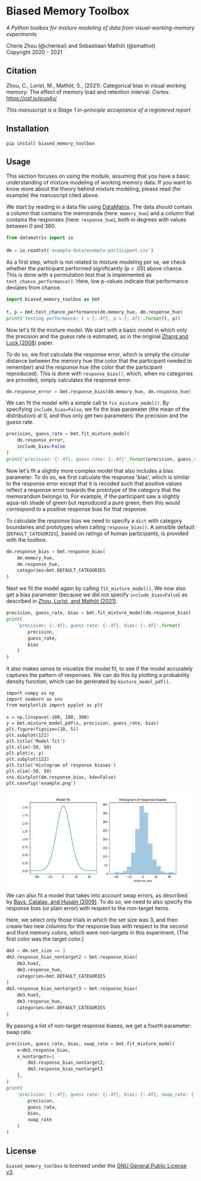 # Biased Memory Toolbox

*A Python toolbox for mixture modeling of data from visual-working-memory experiments*

Cherie Zhou (@cherieai) and Sebastiaan Mathôt (@smathot) <br />
Copyright 2020 - 2021


## Citation

Zhou, C., Lorist, M., Mathôt, S., (2021). Categorical bias in visual working memory: The effect of memory load and retention interval. *Cortex*. <https://osf.io/puq4v/>

*This manuscript is a Stage 1 in-principle acceptance of a registered report*


## Installation

```
pip install biased_memory_toolbox
```


## Usage

This section focuses on using the module, assuming that you have a basic understanding of mixture modeling of working memory data. If you want to know more about the theory behind mixture modeling, please read (for example) the manuscript cited above.

We start by reading in a data file using [DataMatrix](https://datamatrix.cogsci.nl/). The data should contain a column that contains the memoranda (here: `memory_hue`) and a column that contains the responses (here: `response_hue`), both in degrees with values between 0 and 360.

```python
from datamatrix import io

dm = io.readtxt('example-data/example-participant.csv')
```

As a first step, which is not related to mixture modeling per se, we check whether the participant performed significantly (p < .05) above chance. This is done with a permutation test that is implemented as `test_chance_performance()`. Here, low p-values indicate that performance deviates from chance.

```python
import biased_memory_toolbox as bmt

t, p = bmt.test_chance_performance(dm.memory_hue, dm.response_hue)
print('testing performance: t = {:.4f}, p = {:.4f}'.format(t, p))
```

Now let's fit the mixture model. We start with a basic model in which only the precision and the guess rate is estimated, as in the original [Zhang and Luck (2008)](https://doi.org/10.1038/nature06860) paper.

To do so, we first calculate the response error, which is simply the circular distance between the memory hue (the color that the participant needed to remember) and the response hue (the color that the participant reproduced). This is done with `response_bias()`, which, when no categories are provided, simply calculates the response error.

```python
dm.response_error = bmt.response_bias(dm.memory_hue, dm.response_hue)
```

We can fit the model with a simple call to `fix_mixture_model()`. By specifying `include_bias=False`, we fix the bias parameter (the mean of the distribution) at 0, and thus
only get two parameters: the precision and the guess rate.

```python
precision, guess_rate = bmt.fit_mixture_model(
    dm.response_error,
    include_bias=False
)
print('precision: {:.4f}, guess rate: {:.4f}'.format(precision, guess_rate))
```

Now let's fit a slightly more complex model that also includes a bias parameter. To do so, we first calculate the response 'bias', which is similar to the response error except that it is recoded such that positive values reflect a response error towards the prototype of the category that the memorandum belongs to. For example, if the participant saw a slightly aqua-ish shade of green but reproduced a pure green, then this would correspond to a positive response bias for that response.

To calculate the response bias we need to specify a `dict` with category boundaries and prototypes when calling `response_bias()`. A sensible default (`DEFAULT_CATEGORIES`), based on ratings of human participants, is provided with the toolbox.

```python
dm.response_bias = bmt.response_bias(
    dm.memory_hue,
    dm.response_hue,
    categories=bmt.DEFAULT_CATEGORIES
)
```

Next we fit the model again by calling `fit_mixture_model()`. We now also get a bias parameter (because we did not specify `include_bias=False`) as described in [Zhou, Lorist, and Mathôt (2021)](https://osf.io/puq4v/).

```python
precision, guess_rate, bias = bmt.fit_mixture_model(dm.response_bias)
print(
    'precision: {:.4f}, guess rate: {:.4f}, bias: {:.4f}'.format(
        precision,
        guess_rate,
        bias
    )
)
```

It also makes sense to visualize the model fit, to see if the model accurately captures the pattern of responses. We can do this by plotting a probability density function, which can be generated by `mixture_model_pdf()`.

```
import numpy as np
import seaborn as sns
from matplotlib import pyplot as plt

x = np.linspace(-180, 180, 360)
y = bmt.mixture_model_pdf(x, precision, guess_rate, bias)
plt.figure(figsize=(10, 5))
plt.subplot(121)
plt.title('Model fit')
plt.xlim(-50, 50)
plt.plot(x, y)
plt.subplot(122)
plt.title('Histogram of response biases')
plt.xlim(-50, 50)
sns.distplot(dm.response_bias, kde=False)
plt.savefig('example.png')
```

![](https://github.com/smathot/biased_memory_toolbox/raw/master/example.png)

We can also fit a model that takes into account swap errors, as described by [Bays, Catalao, and Husain (2009)](https://doi.org/10.1167/9.10.7). To do so, we need to also specify the response bias (or plain error) with respect to the non-target items.

Here, we select only those trials in which the set size was 3, and then create two new columns for the response bias with respect to the second and third memory colors, which were non-targets in this experiment. (The first color was the target color.)

```python
dm3 = dm.set_size == 3
dm3.response_bias_nontarget2 = bmt.response_bias(
    dm3.hue2,
    dm3.response_hue,
    categories=bmt.DEFAULT_CATEGORIES
)
dm3.response_bias_nontarget3 = bmt.response_bias(
    dm3.hue3,
    dm3.response_hue,
    categories=bmt.DEFAULT_CATEGORIES
)
```

By passing a list of non-target response biases, we get a fourth parameter: swap rate.

```python
precision, guess_rate, bias, swap_rate = bmt.fit_mixture_model(
    x=dm3.response_bias,
    x_nontargets=[
        dm3.response_bias_nontarget2,
        dm3.response_bias_nontarget3
    ],
)
print(
    'precision: {:.4f}, guess rate: {:.4f}, bias: {:.4f}, swap_rate: {:.4f}'.format(
        precision,
        guess_rate,
        bias,
        swap_rate
    )
)
```


## License

`biased_memory_toolbox` is licensed under the [GNU General Public License
v3](http://www.gnu.org/licenses/gpl-3.0.en.html).
